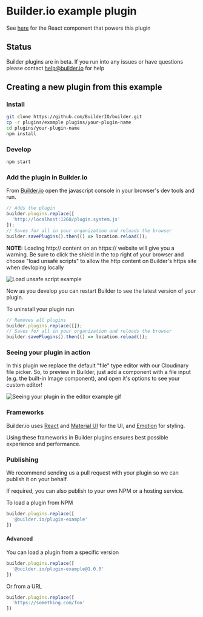 # Builder.io example plugin

See [here](src/plugin.tsx) for the React component that powers this plugin

## Status

Builder plugins are in beta. If you run into any issues or have questions please
contact help@builder.io for help

## Creating a new plugin from this example

### Install

```bash
git clone https://github.com/BuilderIO/builder.git
cp -r plugins/example plugins/your-plugin-name
cd plugins/your-plugin-name
npm install
```

### Develop

```bash
npm start
```

### Add the plugin in Builder.io

From [Builder.io](https://builder.io) open the javascript console in your browser's dev tools and run.

```js
// Adds the plugin
builder.plugins.replace([
  'http://localhost:1268/plugin.system.js'
]);
// Saves for all in your organization and reloads the browser
builder.savePlugins().then(() => location.reload());
```

**NOTE:** Loading http:// content on an https:// website will give you a warning. Be sure to click the shield in the top right of your browser and choose "load unsafe scripts" to allow the http content on Builder's https site when devloping locally

<img alt="Load unsafe script example" src="https://i.stack.imgur.com/uSaLL.png">

Now as you develop you can restart Builder to see the latest version of your plugin.

To uninstall your plugin run

```js
// Removes all plugins
builder.plugins.replace([]);
// Saves for all in your organization and reloads the browser
builder.savePlugins().then(() => location.reload());
```

### Seeing your plugin in action

In this plugin we replace the default "file" type editor with our Cloudinary file picker. So, to preview in Builder, just add a component with a file input (e.g. the built-in Image component), and open it's options to see your custom editor!

<img src="https://i.imgur.com/uVOLn7A.gif" alt="Seeing your plugin in the editor example gif">

### Frameworks

Builder.io uses [React](https://github.com/facebook/react) and [Material UI](https://github.com/mui-org/material-ui) for the UI, and [Emotion](https://github.com/emotion-js/emotion) for styling.

Using these frameworks in Builder plugins ensures best possible experience and performance.


### Publishing

We recommend sending us a pull request with your plugin so we can publish it on your behalf. 

If required, you can also publish to your own NPM or a hosting service.

To load a plugin from NPM

```js
builder.plugins.replace([
  '@builder.io/plugin-example'
])
```

#### Advanced

You can load a plugin from a specific version

```js
builder.plugins.replace([
  '@builder.io/plugin-example@1.0.0'
])
```

Or from a URL

```js
builder.plugins.replace([
  'https://something.com/foo'
])
```
